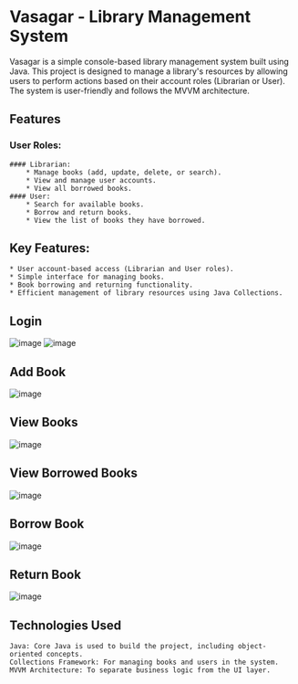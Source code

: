 # Vasagar - Library Management System

Vasagar is a simple console-based library management system built using Java. This project is designed to manage a library's resources by allowing users to perform actions based on their account roles (Librarian or User). The system is user-friendly and follows the MVVM architecture.

## Features
### User Roles:

    #### Librarian:
        * Manage books (add, update, delete, or search).
        * View and manage user accounts.
        * View all borrowed books.
    #### User:
        * Search for available books.
        * Borrow and return books.
        * View the list of books they have borrowed.

## Key Features:

    * User account-based access (Librarian and User roles).
    * Simple interface for managing books.
    * Book borrowing and returning functionality.
    * Efficient management of library resources using Java Collections.

## Login
![image](https://github.com/user-attachments/assets/51ccc301-b272-4c86-b2ef-8d371088237d)
![image](https://github.com/user-attachments/assets/f91ffef8-29bf-4c3b-8b32-7b7cc3b9bb9c)

## Add Book
![image](https://github.com/user-attachments/assets/f494034f-b88c-444c-ae7a-0d0edfc62456)

## View Books
![image](https://github.com/user-attachments/assets/c0fa8c4c-8e14-41c6-89a6-4c59bbab4a90)

## View Borrowed Books
![image](https://github.com/user-attachments/assets/246708d6-310b-4b3f-95fc-509b4c9c6de7)

## Borrow Book
![image](https://github.com/user-attachments/assets/8cc906c4-8c18-47df-bd5b-e8136d2157ad)

## Return Book
![image](https://github.com/user-attachments/assets/2188a3c3-25a3-49af-b190-ed5ad5161a84)

## Technologies Used

    Java: Core Java is used to build the project, including object-oriented concepts.
    Collections Framework: For managing books and users in the system.
    MVVM Architecture: To separate business logic from the UI layer.

